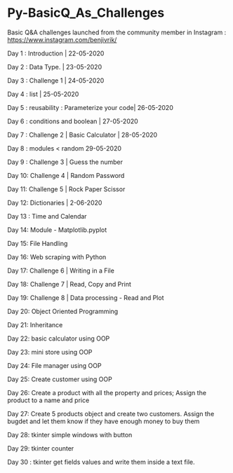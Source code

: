 # Py-BasicQ_As_Challenges
Basic Q&amp;A challenges launched from the community member in Instagram : https://www.instagram.com/benjivrik/

Day 1 : Introduction | 22-05-2020

Day 2 : Data Type. | 23-05-2020

Day 3 : Challenge 1 | 24-05-2020

Day 4 : list | 25-05-2020

Day 5 : reusability : Parameterize your code| 26-05-2020

Day 6 : conditions and boolean | 27-05-2020

Day 7 : Challenge 2 | Basic Calculator | 28-05-2020

Day 8 : modules < random 29-05-2020

Day 9 : Challenge 3 | Guess the number

Day 10: Challenge 4 | Random Password

Day 11: Challenge 5 | Rock Paper Scissor

Day 12: Dictionaries | 2-06-2020

Day 13 : Time and Calendar

Day 14: Module - Matplotlib.pyplot

Day 15: File Handling

Day 16: Web scraping with Python

Day 17: Challenge 6 | Writing in a File

Day 18: Challenge 7 | Read, Copy and Print

Day 19: Challenge 8 | Data processing - Read and Plot

Day 20: Object Oriented Programming

Day 21: Inheritance

Day 22: basic calculator using OOP

Day 23: mini store using OOP

Day 24: File manager using OOP

Day 25: Create customer using OOP

Day 26: Create a product with all the property and prices; Assign the product to a name and price

Day 27: Create 5 products object and create two customers. Assign the bugdet and let them know if they have enough money to buy them

Day 28: tkinter simple windows with button

Day 29: tkinter counter

Day 30 : tkinter get fields values and write them inside a text file.
